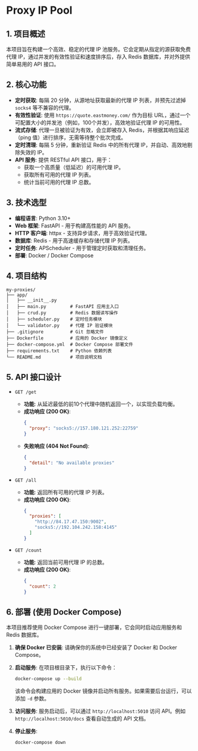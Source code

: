 # Proxy IP Pool

## 1. 项目概述

本项目旨在构建一个高效、稳定的代理 IP 池服务。它会定期从指定的源获取免费代理 IP，通过并发的有效性验证和速度排序后，存入 Redis 数据库，并对外提供简单易用的 API 接口。

## 2. 核心功能

- **定时获取**: 每隔 20 分钟，从源地址获取最新的代理 IP 列表，并预先过滤掉 `socks4` 等不兼容的代理。
- **有效性验证**: 使用 `https://quote.eastmoney.com/` 作为目标 URL，通过一个可配置大小的并发池（例如，100个并发），高效地验证代理 IP 的可用性。
- **流式存储**: 代理一旦被验证为有效，会立即被存入 Redis，并根据其响应延迟（ping 值）进行排序，无需等待整个批次完成。
- **定时清理**: 每隔 5 分钟，重新验证 Redis 中的所有代理 IP，并自动、高效地剔除失效的 IP。
- **API 服务**: 提供 RESTful API 接口，用于：
    - 获取一个高质量（低延迟）的可用代理 IP。
    - 获取所有可用的代理 IP 列表。
    - 统计当前可用的代理 IP 总数。

## 3. 技术选型

- **编程语言**: Python 3.10+
- **Web 框架**: FastAPI - 用于构建高性能的 API 服务。
- **HTTP 客户端**: httpx - 支持异步请求，用于高效验证代理。
- **数据库**: Redis - 用于高速缓存和存储代理 IP 列表。
- **定时任务**: APScheduler - 用于管理定时获取和清理任务。
- **部署**: Docker / Docker Compose

## 4. 项目结构

```
my-proxies/
├── app/
│   ├── __init__.py
│   ├── main.py         # FastAPI 应用主入口
│   ├── crud.py         # Redis 数据读写操作
│   ├── scheduler.py    # 定时任务模块
│   └── validator.py    # 代理 IP 验证模块
├── .gitignore          # Git 忽略文件
├── Dockerfile          # 应用的 Docker 镜像定义
├── docker-compose.yml  # Docker Compose 部署文件
├── requirements.txt    # Python 依赖列表
└── README.md           # 项目说明文档
```

## 5. API 接口设计

- `GET /get`
  - **功能**: 从延迟最低的前10个代理中随机返回一个，以实现负载均衡。
  - **成功响应 (200 OK)**:
    ```json
    {
      "proxy": "socks5://157.180.121.252:22759"
    }
    ```
  - **失败响应 (404 Not Found)**:
    ```json
    {
      "detail": "No available proxies"
    }
    ```

- `GET /all`
  - **功能**: 返回所有可用的代理 IP 列表。
  - **成功响应 (200 OK)**:
    ```json
    {
      "proxies": [
        "http://84.17.47.150:9002",
        "socks5://192.104.242.158:4145"
      ]
    }
    ```

- `GET /count`
  - **功能**: 返回当前可用代理 IP 的总数。
  - **成功响应 (200 OK)**:
    ```json
    {
      "count": 2
    }
    ```

## 6. 部署 (使用 Docker Compose)

本项目推荐使用 Docker Compose 进行一键部署，它会同时启动应用服务和 Redis 数据库。

1.  **确保 Docker 已安装**: 请确保你的系统中已经安装了 Docker 和 Docker Compose。

2.  **启动服务**: 在项目根目录下，执行以下命令：
    ```bash
    docker-compose up --build
    ```
    该命令会构建应用的 Docker 镜像并启动所有服务。如果需要后台运行，可以添加 `-d` 参数。

3.  **访问服务**: 服务启动后，可以通过 `http://localhost:5010` 访问 API。例如 `http://localhost:5010/docs` 查看自动生成的 API 文档。

4.  **停止服务**:
    ```bash
    docker-compose down
